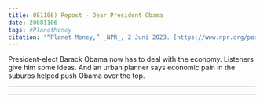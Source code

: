 ```yaml
---
title: 081106) Repost - Dear President Obama
date: 20081106
tags: #PlanetMoney
citation: "“Planet Money,” _NPR_, 2 Juni 2023. [https://www.npr.org/podcasts/510289/planet-money](https://www.npr.org/podcasts/510289/planet-money) (diakses 4 Juni 2023)."
---
```


President-elect Barack Obama now has to deal with the economy. Listeners give him some ideas. And an urban planner says economic pain in the suburbs helped push Obama over the top.

----

----
